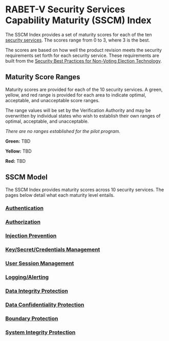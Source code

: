 # RABET-V Security Services Capability Maturity (SSCM) Index 

The SSCM Index provides a set of maturity scores for each of the ten [security services](Security_Services.md). The scores range from 0 to 3, where 3 is the best. 

The scores are based on how well the product revision meets the security requirements set forth for each security service. These requirements are built from the [Security Best Practices for Non-Voting Election Technology](https://www.cisecurity.org/wp-content/uploads/2019/11/Security-Best-Practices-Non-Voting-Election-Tech-Singles-19-Nov.pdf). 


## Maturity Score Ranges
Maturity scores are provided for each of the 10 security services. A green, yellow, and red range is provided for each area to indicate optimal, acceptable, and unacceptable score ranges. 

The range values will be set by the Verification Authority and may be overwritten by individual states who wish to establish their own ranges of optimal, acceptable, and unacceptable. 

*There are no ranges established for the pilot program.*

**Green:** TBD

**Yellow:** TBD

**Red:** TBD

## SSCM Model
The SSCM Index provides maturity scores across 10 security services. The pages below detail what each maturity level entails. 

### [Authentication](./SSCMModel/Authentication_Capability_Maturity.md)

### [Authorization](./SSCMModel/Authorization_Capability_Maturity.md)

### [Injection Prevention](./SSCMModel/Injection_Prevention_Capability_Maturity.md)

### [Key/Secret/Credentials Management](./SSCMModel/Secret_Management_Capability_Maturity.md)

### [User Session Management](./SSCMModel/User_Session_Management_Capability_Maturity.md)

### [Logging/Alerting](./SSCMModel/Logging_Alerting_Capability_Maturity.md)

### [Data Integrity Protection](./SSCMModel/Data_Integrity_Capability_Maturity.md)

### [Data Confidentiality Protection](./SSCMModel/Data_Confidentiality_Capability_Maturity.md)

### [Boundary Protection](./SSCMModel/Boundary_Protection_Capability_Maturity.md)

### [System Integrity Protection](./SSCMModel/System_Integrity_Capability_Maturity.md)
